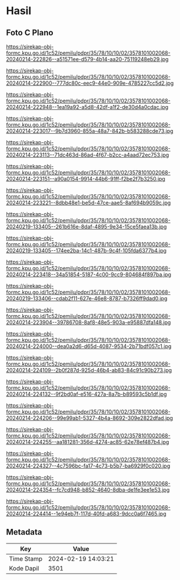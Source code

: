 # Hasil

## Foto C Plano

https://sirekap-obj-formc.kpu.go.id/1c52/pemilu/pdpr/35/78/10/10/02/3578101002068-20240214-222826--a51571ee-d579-4b14-aa20-75119248eb29.jpg

https://sirekap-obj-formc.kpu.go.id/1c52/pemilu/pdpr/35/78/10/10/02/3578101002068-20240214-222900--777dc80c-eec9-44e0-909e-4785227cc5d2.jpg

https://sirekap-obj-formc.kpu.go.id/1c52/pemilu/pdpr/35/78/10/10/02/3578101002068-20240214-222948--1ea19a92-a5d8-42df-a1f2-de30d4a0cdac.jpg

https://sirekap-obj-formc.kpu.go.id/1c52/pemilu/pdpr/35/78/10/10/02/3578101002068-20240214-223017--9b7d3960-855a-48a7-842b-b583288cde73.jpg

https://sirekap-obj-formc.kpu.go.id/1c52/pemilu/pdpr/35/78/10/10/02/3578101002068-20240214-223113--71dc463d-86ad-4f67-b2cc-a4aad72ec753.jpg

https://sirekap-obj-formc.kpu.go.id/1c52/pemilu/pdpr/35/78/10/10/02/3578101002068-20240214-223151--a90a0154-9914-44b6-91ff-f2be2f7b3250.jpg

https://sirekap-obj-formc.kpu.go.id/1c52/pemilu/pdpr/35/78/10/10/02/3578101002068-20240214-223221--8dbb48e1-be5d-47ce-aae5-8af694b9059c.jpg

https://sirekap-obj-formc.kpu.go.id/1c52/pemilu/pdpr/35/78/10/10/02/3578101002068-20240219-133405--261b616e-8daf-4895-9e34-15ce5faea13b.jpg

https://sirekap-obj-formc.kpu.go.id/1c52/pemilu/pdpr/35/78/10/10/02/3578101002068-20240219-133405--174ee2ba-14c1-487b-9c4f-105fda6377b4.jpg

https://sirekap-obj-formc.kpu.go.id/1c52/pemilu/pdpr/35/78/10/10/02/3578101002068-20240214-223418--34a51854-5187-4c00-9cc9-804684f897ba.jpg

https://sirekap-obj-formc.kpu.go.id/1c52/pemilu/pdpr/35/78/10/10/02/3578101002068-20240219-133406--cdab2f11-627e-46e8-8787-b7326ff9dad0.jpg

https://sirekap-obj-formc.kpu.go.id/1c52/pemilu/pdpr/35/78/10/10/02/3578101002068-20240214-223904--39786708-8af8-48e5-903a-e95887dfa148.jpg

https://sirekap-obj-formc.kpu.go.id/1c52/pemilu/pdpr/35/78/10/10/02/3578101002068-20240214-224000--dea0a2d6-d65d-4087-9534-2b71bdf057c1.jpg

https://sirekap-obj-formc.kpu.go.id/1c52/pemilu/pdpr/35/78/10/10/02/3578101002068-20240214-224109--2b0f287d-925d-46b4-ab83-84c91c90b273.jpg

https://sirekap-obj-formc.kpu.go.id/1c52/pemilu/pdpr/35/78/10/10/02/3578101002068-20240214-224132--9f2bd0af-e516-427a-8a7b-b89593c5b1df.jpg

https://sirekap-obj-formc.kpu.go.id/1c52/pemilu/pdpr/35/78/10/10/02/3578101002068-20240214-224206--99e99ab1-5327-4b4a-8692-309e2822dfad.jpg

https://sirekap-obj-formc.kpu.go.id/1c52/pemilu/pdpr/35/78/10/10/02/3578101002068-20240214-224255--aa181281-356d-4274-ac85-62e78ef487b4.jpg

https://sirekap-obj-formc.kpu.go.id/1c52/pemilu/pdpr/35/78/10/10/02/3578101002068-20240214-224327--4c7596bc-fa17-4c73-b5b7-ba6929f0c020.jpg

https://sirekap-obj-formc.kpu.go.id/1c52/pemilu/pdpr/35/78/10/10/02/3578101002068-20240214-224354--fc7cd948-b852-4640-8dba-de1fe3ee1e53.jpg

https://sirekap-obj-formc.kpu.go.id/1c52/pemilu/pdpr/35/78/10/10/02/3578101002068-20240214-224414--1e94eb7f-117d-40fd-a683-9dcc0a6f7465.jpg


## Metadata

| Key        | Value               |
| ---------- | ------------------- |
| Time Stamp | 2024-02-19 14:03:21 |
| Kode Dapil | 3501                |



